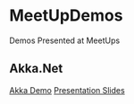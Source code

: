 # MeetUpDemos
Demos Presented at MeetUps

## Akka.Net
[Akka Demo](https://github.com/alfredherr/MeetUpDemos/tree/master/AkkaDemo)
[Presentation Slides](https://github.com/alfredherr/MeetUpDemos/blob/master/AkkaDotNetPresentation.pdf)